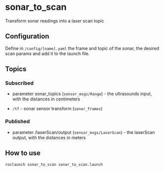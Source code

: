 # sonar_to_scan

Transform sonar readings into a laser scan topic

## Configuration

Define in `/config/[name].yaml` the frame and topic of the sonar, the desired scan params and add it to the launch file.

## Topics
### Subscribed

- parameter sonar_topics (`sensor_msgs/Range`) - the ultrasounds input, with the distances in centimeters

- `/tf` - sonar sensor transform (`sonar_frames`)

### Published

- parameter /laserScan/output (`sensor_msgs/LaserScan`) - the laserScan output, with the distances in meters

## How to use

`roslaunch sonar_to_scan sonar_to_scan.launch`
